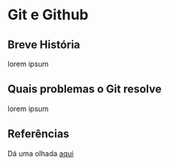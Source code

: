 # Git e Github

## Breve História
lorem ipsum

## Quais problemas o Git resolve
lorem ipsum

## Referências
Dá uma olhada [aqui](/referencias.md)